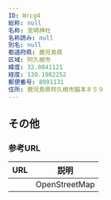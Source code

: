 ```yaml
---
ID: Wrcg4
総称: null
名称: 宮崎神社
名称読み: null
別名: null
都道府県: 鹿児島県
区域: 阿久根市
緯度: 32.0841121
経度: 130.1982252
郵便番号: 8991131
住所: 鹿児島県阿久根市脇本８５９
---
```


## その他

### 参考URL

| URL | 説明          |
| --- | ------------- |
|     | OpenStreetMap |
